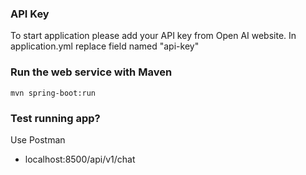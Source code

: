 ### API Key
To start application please add your API key from Open AI website. In application.yml replace field named "api-key"

### Run the web service with Maven
```
mvn spring-boot:run
```

### Test running app?
Use Postman
* localhost:8500/api/v1/chat
